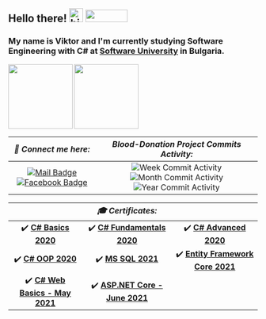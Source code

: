 ## Hello there! <img src="https://user-images.githubusercontent.com/1303154/88677602-1635ba80-d120-11ea-84d8-d263ba5fc3c0.gif" width="28px" alt="hi">  <img width="85" height="25" src="https://visitor-badge.glitch.me/badge?page_id=ViktorNikoloov">
### My name is Viktor and I'm currently studying Software Engineering with **C#** at [Software University](https://softuni.bg/) in Bulgaria. 

  <img height="130" align="left" src="https://github-readme-stats.vercel.app/api?username=ViktorNikoloov&count_private=true&theme=tokyonight&hide=prs&show_icons=true" />
  <img height="130" src="https://github-readme-stats.vercel.app/api/top-langs/?username=ViktorNikoloov&layout=compact&theme=tokyonight" />


| ***📧 Connect me here:*** | ***Blood-Donation Project Commits Activity:*** |
| :-: | :-:|
|[![Mail Badge](https://img.shields.io/badge/-ViktorNikoloov-c0392b?style=flat&labelColor=c0392b&logo=gmail&logoColor=white)](mailto:viktor.g.nikolov@gmail.com) [![Facebook Badge](https://img.shields.io/badge/-ViktorNikolov-1ca0f1?style=flat&labelColor=1ca0f1&logo=facebook&logoColor=white&link=https://www.facebook.com/viktor.nikolov/)](https://www.facebook.com/viktor.nikolov/) |![Week Commit Activity](https://img.shields.io/github/commit-activity/w/ViktorNikoloov/ASP.NET-Core-Project-Blood-Donation-System?style=plastic) ![Month Commit Activity](https://img.shields.io/github/commit-activity/m/ViktorNikoloov/ASP.NET-Core-Project-Blood-Donation-System?style=plastic) ![Year Commit Activity](https://img.shields.io/github/commit-activity/y/ViktorNikoloov/ASP.NET-Core-Project-Blood-Donation-System?style=plastic)

|| ***🎓 Certificates:*** ||
| :-: | :-: | :-: |
| :heavy_check_mark: [**C# Basics 2020**](https://softuni.bg/certificates/details/81371/99d70d1e)| :heavy_check_mark: [**C# Fundamentals 2020**](https://softuni.bg/certificates/details/86238/dcced4d2) | :heavy_check_mark: [**C# Advanced 2020**](https://softuni.bg/certificates/details/90411/003b73d8) |
| :heavy_check_mark: [**C# OOP 2020**](https://softuni.bg/certificates/details/95831/26523c53)| :heavy_check_mark: [**MS SQL 2021**](https://softuni.bg/certificates/details/98015/bb686a60)| :heavy_check_mark: [**Entity Framework Core 2021**](https://softuni.bg/certificates/details/102724/5f0e3a60)||
| :heavy_check_mark: [**C# Web Basics - May 2021**](https://softuni.bg/certificates/details/109513/8a54da9d)| :heavy_check_mark: [**ASP.NET Core - June 2021**](https://softuni.bg/certificates/details/113479/bb8087ea)





